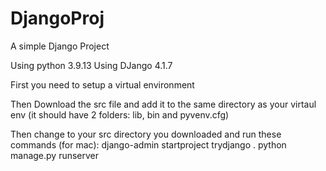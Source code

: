 # DjangoProj
A simple Django Project

Using python 3.9.13
Using DJango 4.1.7

First you need to setup a virtual environment

Then Download the src file and add it to the same directory as your virtaul env (it should have 2 folders: lib, bin and pyvenv.cfg)

Then change to your src directory you downloaded and run these commands (for mac): 
    django-admin startproject trydjango .
    python manage.py runserver 


